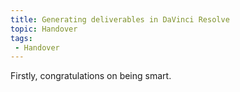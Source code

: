 ```yaml
---
title: Generating deliverables in DaVinci Resolve
topic: Handover
tags:
 - Handover
---
```


Firstly, congratulations on being smart.
